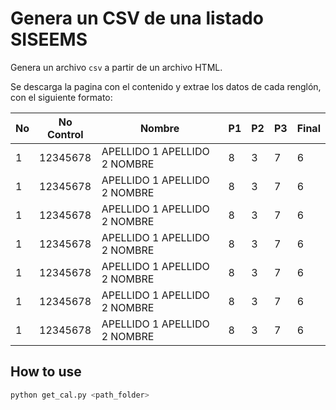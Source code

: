 # Genera un CSV de una listado SISEEMS

Genera un archivo `csv` a partir de un archivo HTML.

Se descarga la pagina con el contenido y extrae los datos de cada renglón, con el siguiente formato:

|No|No Control|Nombre|P1|P2|P3|Final|
|---|---|---|---|---|---|---|
|1|12345678|APELLIDO 1 APELLIDO 2 NOMBRE|8|3|7|6|
|1|12345678|APELLIDO 1 APELLIDO 2 NOMBRE|8|3|7|6|
|1|12345678|APELLIDO 1 APELLIDO 2 NOMBRE|8|3|7|6|
|1|12345678|APELLIDO 1 APELLIDO 2 NOMBRE|8|3|7|6|
|1|12345678|APELLIDO 1 APELLIDO 2 NOMBRE|8|3|7|6|
|1|12345678|APELLIDO 1 APELLIDO 2 NOMBRE|8|3|7|6|
|1|12345678|APELLIDO 1 APELLIDO 2 NOMBRE|8|3|7|6|

## How to use

```bash
python get_cal.py <path_folder>
```
